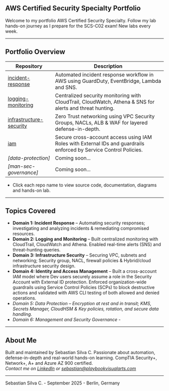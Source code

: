 ## AWS Certified Security Specialty Portfolio

Welcome to my portfolio AWS Certified Security Specialty. Follow my lab hands-on journey as I prepare for the SCS-C02 exam! 
New labs every week.

---

## Portfolio Overview

| Repository                                                                              | Description                                                                                                              |
|-----------------------------------------------------------------------------------------|--------------------------------------------------------------------------------------------------------------------------
| [incident-response](https://github.com/AWS-CSS-Portfolio/incident-response)             | Automated incident response workflow in AWS using GuardDuty, EventBridge, Lambda and SNS.                               |
| [logging-monitoring](https://github.com/AWS-CSS-Portfolio/logging-monitoring)           | Centralized security monitoring with CloudTrail, CloudWatch, Athena & SNS for alerts and threat hunting.                |
| [infrastructure-security](https://github.com/AWS-CSS-Portfolio/infrastructure-security) | Zero Trust networking using VPC Security Groups, NACLs, ALB & WAF for layered defense-in-depth.                         |
| [iam](https://github.com/AWS-CSS-Portfolio/iam)                                         | Secure cross-account access using IAM Roles with External IDs and guardrails enforced by Service Control Policies.      |
| *[data-protection]*                                                                     | Coming soon...                                                                                                          |
| *[man-sec-governance]*                                                                  | Coming soon...                                                                                                          |

* Click each repo name to view source code, documentation, diagrams and hands-on lab.

---

## Topics Covered

- **Domain 1: Incident Response** – Automating security responses; investigating and analyzing incidents & remediating compromised resources.
- **Domain 2: Logging and Monitoring** – Built centralized monitoring with CloudTrail, CloudWatch and Athena. Enabled real-time alerts (SNS) and threat-hunting queries.
- **Domain 3: Infrastructure Security** – Securing VPC, subnets and networking; Security group, NACL, firewall policies & Hybrid/cloud infrastructure security design.
- **Domain 4: Identity and Access Management** – Built a cross-account IAM model where Dev users securely assume a role in the Security Account with External ID protection. Enforced organization-wide guardrails using Service Control Policies (SCPs) to block destructive actions and validated with AWS CLI testing of both allowed and denied operations.
- *Domain 5: Data Protection – Encryption at rest and in transit; KMS, Secrets Manager, CloudHSM & Key policies, rotation, and secure data handling.*
- *Domain 6: Management and Security Governance -*

---

## About Me

Built and maintained by Sebastian Silva C. Passionate about automation, defense-in-depth and real-world hands-on learning. 
CompTIA Security+, Network+, A+ and Azure AZ 900 certified.   
*Contact me on [LinkedIn](https://www.linkedin.com/in/sebastiansilc) or [sebastian@playbookvisualarts.com](mailto:sebastian@playbookvisualarts.com)*

---

Sebastian Silva C. - September 2025 - Berlin, Germany

